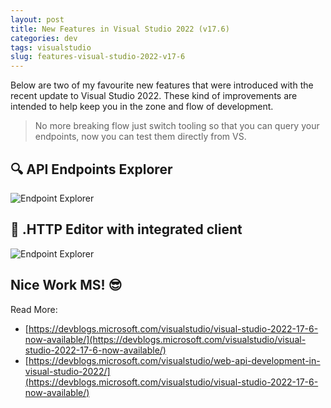 ```yaml
---
layout: post
title: New Features in Visual Studio 2022 (v17.6)
categories: dev
tags: visualstudio
slug: features-visual-studio-2022-v17-6
---
```


Below are two of my favourite new features that were introduced with the recent update to Visual Studio 2022. These kind of improvements are intended to help keep you in the zone and flow of development.

> No more breaking flow just switch tooling so that you can query your endpoints, now you can test them directly from VS.

## 🔍 API Endpoints Explorer

![Endpoint Explorer](https://andrewbevan.me/assets/images/2023-05-16-endpoint-explorer.png "Endpoint Explorer")

## 📝 .HTTP Editor with integrated client

![Endpoint Explorer](https://andrewbevan.me/assets/images/2023-05-16-http-editor.png ".HTTP Editor")

## Nice Work MS! 😎

Read More: 
- [https://devblogs.microsoft.com/visualstudio/visual-studio-2022-17-6-now-available/](https://devblogs.microsoft.com/visualstudio/visual-studio-2022-17-6-now-available/)
- [https://devblogs.microsoft.com/visualstudio/web-api-development-in-visual-studio-2022/](https://devblogs.microsoft.com/visualstudio/visual-studio-2022-17-6-now-available/)
